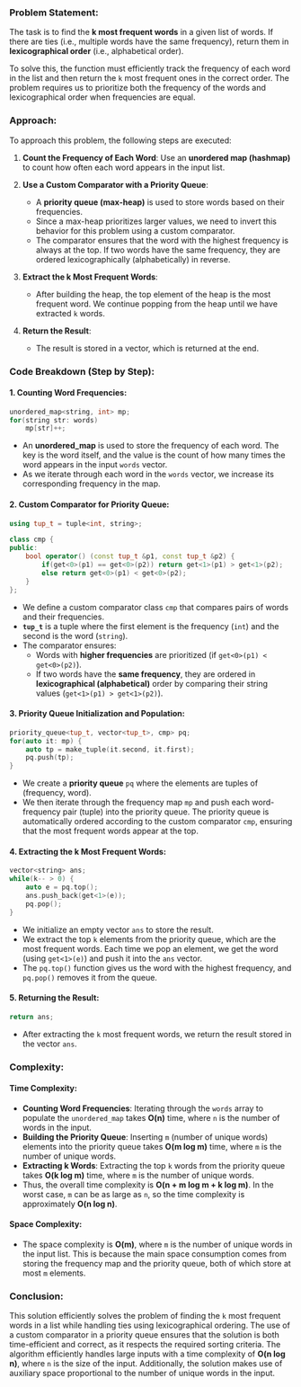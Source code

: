 ### Problem Statement:
The task is to find the **k most frequent words** in a given list of words. If there are ties (i.e., multiple words have the same frequency), return them in **lexicographical order** (i.e., alphabetical order).

To solve this, the function must efficiently track the frequency of each word in the list and then return the `k` most frequent ones in the correct order. The problem requires us to prioritize both the frequency of the words and lexicographical order when frequencies are equal.

### Approach:
To approach this problem, the following steps are executed:

1. **Count the Frequency of Each Word**: 
   Use an **unordered map (hashmap)** to count how often each word appears in the input list.

2. **Use a Custom Comparator with a Priority Queue**:
   - A **priority queue (max-heap)** is used to store words based on their frequencies.
   - Since a max-heap prioritizes larger values, we need to invert this behavior for this problem using a custom comparator.
   - The comparator ensures that the word with the highest frequency is always at the top. If two words have the same frequency, they are ordered lexicographically (alphabetically) in reverse.

3. **Extract the k Most Frequent Words**:
   - After building the heap, the top element of the heap is the most frequent word. We continue popping from the heap until we have extracted `k` words.

4. **Return the Result**:
   - The result is stored in a vector, which is returned at the end.

### Code Breakdown (Step by Step):

#### 1. **Counting Word Frequencies**:
```cpp
unordered_map<string, int> mp;
for(string str: words)
    mp[str]++;
```
- An **unordered_map** is used to store the frequency of each word. The key is the word itself, and the value is the count of how many times the word appears in the input `words` vector.
- As we iterate through each word in the `words` vector, we increase its corresponding frequency in the map.

#### 2. **Custom Comparator for Priority Queue**:
```cpp
using tup_t = tuple<int, string>;

class cmp {
public:
    bool operator() (const tup_t &p1, const tup_t &p2) {
        if(get<0>(p1) == get<0>(p2)) return get<1>(p1) > get<1>(p2);
        else return get<0>(p1) < get<0>(p2);
    }
};
```
- We define a custom comparator class `cmp` that compares pairs of words and their frequencies.
- **`tup_t`** is a tuple where the first element is the frequency (`int`) and the second is the word (`string`).
- The comparator ensures:
  - Words with **higher frequencies** are prioritized (if `get<0>(p1) < get<0>(p2)`).
  - If two words have the **same frequency**, they are ordered in **lexicographical (alphabetical)** order by comparing their string values (`get<1>(p1) > get<1>(p2)`).

#### 3. **Priority Queue Initialization and Population**:
```cpp
priority_queue<tup_t, vector<tup_t>, cmp> pq;
for(auto it: mp) {
    auto tp = make_tuple(it.second, it.first);
    pq.push(tp);
}
```
- We create a **priority queue** `pq` where the elements are tuples of (frequency, word).
- We then iterate through the frequency map `mp` and push each word-frequency pair (tuple) into the priority queue. The priority queue is automatically ordered according to the custom comparator `cmp`, ensuring that the most frequent words appear at the top.

#### 4. **Extracting the k Most Frequent Words**:
```cpp
vector<string> ans;
while(k-- > 0) {
    auto e = pq.top();
    ans.push_back(get<1>(e));
    pq.pop();
}
```
- We initialize an empty vector `ans` to store the result.
- We extract the top `k` elements from the priority queue, which are the most frequent words. Each time we pop an element, we get the word (using `get<1>(e)`) and push it into the `ans` vector.
- The `pq.top()` function gives us the word with the highest frequency, and `pq.pop()` removes it from the queue.

#### 5. **Returning the Result**:
```cpp
return ans;
```
- After extracting the `k` most frequent words, we return the result stored in the vector `ans`.

### Complexity:

#### Time Complexity:
- **Counting Word Frequencies**: Iterating through the `words` array to populate the `unordered_map` takes **O(n)** time, where `n` is the number of words in the input.
- **Building the Priority Queue**: Inserting `m` (number of unique words) elements into the priority queue takes **O(m log m)** time, where `m` is the number of unique words.
- **Extracting k Words**: Extracting the top `k` words from the priority queue takes **O(k log m)** time, where `m` is the number of unique words.
- Thus, the overall time complexity is **O(n + m log m + k log m)**. In the worst case, `m` can be as large as `n`, so the time complexity is approximately **O(n log n)**.

#### Space Complexity:
- The space complexity is **O(m)**, where `m` is the number of unique words in the input list. This is because the main space consumption comes from storing the frequency map and the priority queue, both of which store at most `m` elements.

### Conclusion:
This solution efficiently solves the problem of finding the `k` most frequent words in a list while handling ties using lexicographical ordering. The use of a custom comparator in a priority queue ensures that the solution is both time-efficient and correct, as it respects the required sorting criteria. The algorithm efficiently handles large inputs with a time complexity of **O(n log n)**, where `n` is the size of the input. Additionally, the solution makes use of auxiliary space proportional to the number of unique words in the input.